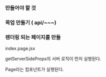 





###  만들어야 할 것

### 목업 만들기 ( api/~~~)
### 렌더링 되는 페이지를 만들


index.page.jsx

getServerSideProps의 서버 로직이 먼저 실행된다.

Page라는 컴포넌트가 실행된다.